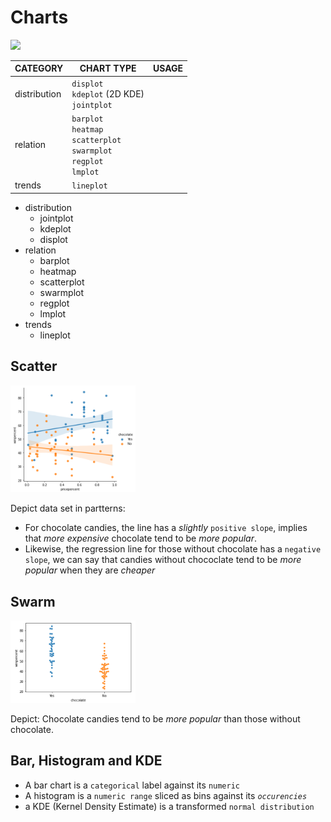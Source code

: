 # Charts

![](https://i.imgur.com/2VmgDnF.png)

CATEGORY | CHART TYPE | USAGE
---|---|--- 
distribution | `displot` <br> `kdeplot` (2D KDE) <br> `jointplot` | 
relation | `barplot` <br> `heatmap` <br> `scatterplot` <br> `swarmplot` <br> `regplot` <br> `lmplot` |
trends | `lineplot` |

* distribution
    * jointplot
    * kdeplot
    * displot
* relation
    * barplot
    * heatmap
    * scatterplot
    * swarmplot
    * regplot
    * lmplot
* trends
    * lineplot

## Scatter
<img src="img/scatter_regression.png" width="200px" >

Depict data set in partterns:
* For chocolate candies, the line has a _slightly_ `positive slope`, implies that _more expensive_ chocolate tend to be _more popular_.
* Likewise, the regression line for those without chocolate has a `negative slope`, we can say that candies without chococlate tend to be _more popular_ when they are _cheaper_

## Swarm
<img src="img/scatter_swarm.png" width="200px" >

Depict:
Chocolate candies tend to be _more popular_ than those without chocolate.

## Bar, Histogram and KDE
* A bar chart is a `categorical` label against its `numeric`
* A histogram is a `numeric range` sliced as bins against its _`occurencies`_ 
* a KDE (Kernel Density Estimate) is a transformed `normal distribution`

